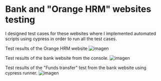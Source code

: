 # Bank and "Orange HRM" websites testing
I designed test cases for these websites where I implemented automated scripts using cypress in order to run all the test cases.

Test results of the Orange HRM website
![imagen](https://github.com/user-attachments/assets/23eaa201-2fd5-4dfd-a5bf-207e54ca7076)

Test results of the bank website from the console.
![imagen](https://github.com/user-attachments/assets/a3b8da07-4a7d-47da-aa6b-dc34a07bbb29)

Test results of the "Funds transfer" test from the bank website using cypress runner.
![imagen](https://github.com/user-attachments/assets/9f8a6e29-5dd6-43f5-a80c-5080384436ae)



